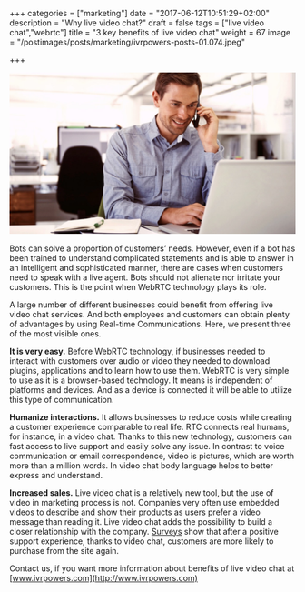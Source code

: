 +++
categories = ["marketing"]
date = "2017-06-12T10:51:29+02:00"
description = "Why live video chat?"
draft = false
tags = ["live video chat","webrtc"]
title = "3 key benefits of live video chat"
weight = 67
image = "/postimages/posts/marketing/ivrpowers-posts-01.074.jpeg"

+++

![Live video chat](/postimages/posts/marketing/ivrpowers-posts-01.074.jpeg)

Bots can solve a proportion of customers’ needs. However, even if a bot has been trained to understand complicated statements and is able to answer in an intelligent and sophisticated manner, there are cases when customers need to speak with a live agent. Bots should not alienate nor irritate your customers. This is the point when WebRTC technology plays its role.

A large number of different businesses could benefit from offering live video chat services. And both employees and customers can obtain plenty of advantages by using Real-time Communications. Here, we present three of the most visible ones.

**It is very easy.** Before WebRTC technology, if businesses needed to interact with customers over audio or video they needed to download plugins, applications and to learn how to use them. WebRTC is very simple to use as it is a browser-based technology. It means is independent of platforms and devices. And as a device is connected it will be able to utilize this type of communication.

**Humanize interactions.** It allows businesses to reduce costs while creating a customer experience comparable to real life. RTC connects real humans, for instance, in a video chat. Thanks to this new technology, customers can fast access to live support and easily solve any issue. In contrast to voice communication or email correspondence, video is pictures, which are worth more than a million words. In video chat body language helps to better express and understand.

**Increased sales.** Live video chat is a relatively new tool, but the use of video in marketing process is not. Companies very often use embedded videos to describe and show their products as users prefer a video message than reading it. Live video chat adds the possibility to build a closer relationship with the company. [Surveys](https://www.emarketer.com/Article/How-Helpful-Live-Chat/1007235) show that after a positive support experience, thanks to video chat, customers are more likely to purchase from the site again.

Contact us, if you want more information about benefits of live video chat at [www.ivrpowers.com](http://www.ivrpowers.com)
